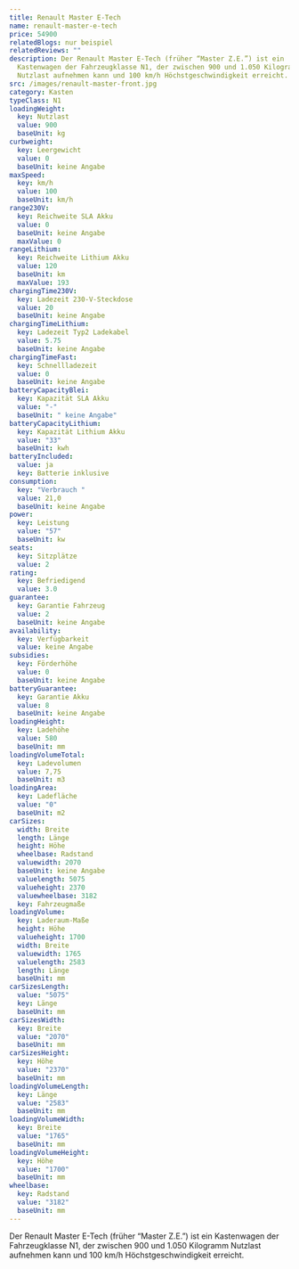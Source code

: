 ```yaml
---
title: Renault Master E-Tech
name: renault-master-e-tech
price: 54900
relatedBlogs: nur beispiel
relatedReviews: ""
description: Der Renault Master E-Tech (früher “Master Z.E.”) ist ein
  Kastenwagen der Fahrzeugklasse N1, der zwischen 900 und 1.050 Kilogramm
  Nutzlast aufnehmen kann und 100 km/h Höchstgeschwindigkeit erreicht.
src: /images/renault-master-front.jpg
category: Kasten
typeClass: N1
loadingWeight:
  key: Nutzlast
  value: 900
  baseUnit: kg
curbweight:
  key: Leergewicht
  value: 0
  baseUnit: keine Angabe
maxSpeed:
  key: km/h
  value: 100
  baseUnit: km/h
range230V:
  key: Reichweite SLA Akku
  value: 0
  baseUnit: keine Angabe
  maxValue: 0
rangeLithium:
  key: Reichweite Lithium Akku
  value: 120
  baseUnit: km
  maxValue: 193
chargingTime230V:
  key: Ladezeit 230-V-Steckdose
  value: 20
  baseUnit: keine Angabe
chargingTimeLithium:
  key: Ladezeit Typ2 Ladekabel
  value: 5.75
  baseUnit: keine Angabe
chargingTimeFast:
  key: Schnellladezeit
  value: 0
  baseUnit: keine Angabe
batteryCapacityBlei:
  key: Kapazität SLA Akku
  value: "-"
  baseUnit: " keine Angabe"
batteryCapacityLithium:
  key: Kapazität Lithium Akku
  value: "33"
  baseUnit: kwh
batteryIncluded:
  value: ja
  key: Batterie inklusive
consumption:
  key: "Verbrauch "
  value: 21,0
  baseUnit: keine Angabe
power:
  key: Leistung
  value: "57"
  baseUnit: kw
seats:
  key: Sitzplätze
  value: 2
rating:
  key: Befriedigend
  value: 3.0
guarantee:
  key: Garantie Fahrzeug
  value: 2
  baseUnit: keine Angabe
availability:
  key: Verfügbarkeit
  value: keine Angabe
subsidies:
  key: Förderhöhe
  value: 0
  baseUnit: keine Angabe
batteryGuarantee:
  key: Garantie Akku
  value: 8
  baseUnit: keine Angabe
loadingHeight:
  key: Ladehöhe
  value: 580
  baseUnit: mm
loadingVolumeTotal:
  key: Ladevolumen
  value: 7,75
  baseUnit: m3
loadingArea:
  key: Ladefläche
  value: "0"
  baseUnit: m2
carSizes:
  width: Breite
  length: Länge
  height: Höhe
  wheelbase: Radstand
  valuewidth: 2070
  baseUnit: keine Angabe
  valuelength: 5075
  valueheight: 2370
  valuewheelbase: 3182
  key: Fahrzeugmaße
loadingVolume:
  key: Laderaum-Maße
  height: Höhe
  valueheight: 1700
  width: Breite
  valuewidth: 1765
  valuelength: 2583
  length: Länge
  baseUnit: mm
carSizesLength:
  value: "5075"
  key: Länge
  baseUnit: mm
carSizesWidth:
  key: Breite
  value: "2070"
  baseUnit: mm
carSizesHeight:
  key: Höhe
  value: "2370"
  baseUnit: mm
loadingVolumeLength:
  key: Länge
  value: "2583"
  baseUnit: mm
loadingVolumeWidth:
  key: Breite
  value: "1765"
  baseUnit: mm
loadingVolumeHeight:
  key: Höhe
  value: "1700"
  baseUnit: mm
wheelbase:
  key: Radstand
  value: "3182"
  baseUnit: mm
---
```

Der Renault Master E-Tech (früher “Master Z.E.”) ist ein Kastenwagen der Fahrzeugklasse N1, der zwischen 900 und 1.050 Kilogramm Nutzlast aufnehmen kann und 100 km/h Höchstgeschwindigkeit erreicht.